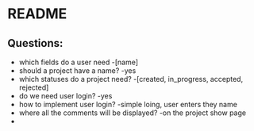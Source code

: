 # README

## Questions:
* which fields do a user need -[name]
* should a project have a name? -yes
* which statuses do a project need? -[created, in_progress, accepted, rejected]
* do we need user login? -yes
* how to implement user login? -simple loing, user enters they name
* where all the comments will be displayed? -on the project show page
* 
